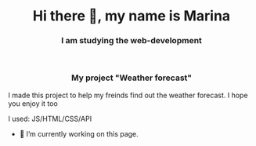 <h1 align="center">Hi there 👋, my name is Marina </h1>
<h3 align="center">I am studying the web-development </h3>
</br>
<h3 align="center">My project "Weather forecast"</h3>
<p>I made this project to help my freinds find out the weather forecast. I hope you enjoy it too </p>
<p>I used: JS/HTML/CSS/API </p>


- 🔭 I’m currently working on this page. 


